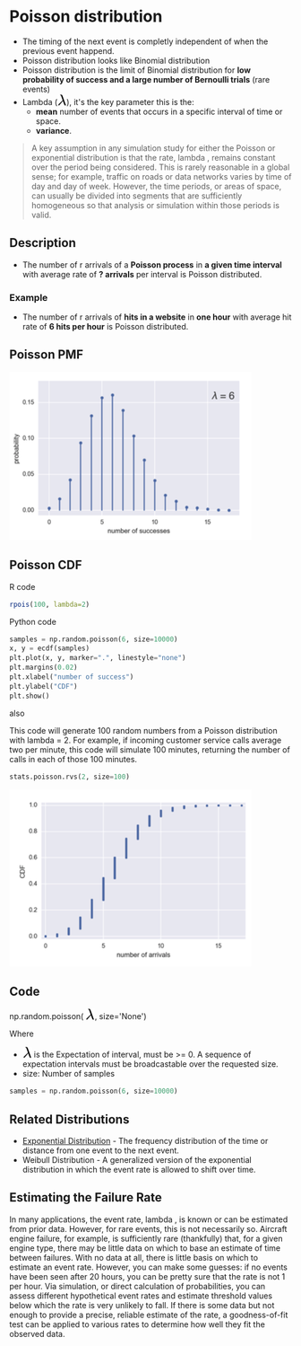 # Poisson distribution

* The timing of the next event is completly independent of when the previous event happend.
* Poisson distribution looks like Binomial distribution
* Poisson distribution is the limit of Binomial distribution for **low probability of success and a large number of Bernoulli trials** (rare events)
* Lambda (<img style="transform: translateY(0.1em); background: white;" src="../../../svg/xsJkkEYA41.svg">), it's the key parameter this is the:
  * **mean** number of events that occurs in a specific interval of time or space.
  * **variance**.

> A key assumption in any simulation study for either the Poisson or exponential distribution is that the rate, lambda , remains constant over the period being considered. This is rarely reasonable in a global sense; for example, traffic on roads or data networks varies by time of day and day of week. However, the time periods, or areas of space, can usually be divided into segments that are sufficiently homogeneous so that analysis or simulation within those periods is valid.

## Description

* The number of r arrivals of a **Poisson process** in **a given time interval** with average rate of **? arrivals** per interval is Poisson distributed.

### Example

* The number of r arrivals of **hits in a website** in **one hour** with average hit rate of **6 hits per hour** is Poisson distributed.

## Poisson PMF

![Poisson PMF](../../images/Courses/poisson_pmf.png)

## Poisson CDF

R code

```r
rpois(100, lambda=2)
```

Python code

```python
samples = np.random.poisson(6, size=10000)
x, y = ecdf(samples)
plt.plot(x, y, marker=".", linestyle="none")
plt.margins(0.02)
plt.xlabel("number of success")
plt.ylabel("CDF")
plt.show()
```

also

This code will generate 100 random numbers from a Poisson distribution with lambda = 2. For example, if incoming customer service calls average two per minute, this code will simulate 100 minutes, returning the number of calls in each of those 100 minutes.

```python
stats.poisson.rvs(2, size=100)
```

![Poisson CDF](../../images/Courses/poisson_cdf.png)

## Code

np.random.poisson(<!-- $\lambda$ --> <img style="transform: translateY(0.1em); background: white;" src="../../../svg/xsJkkEYA41.svg">, size='None')

Where
* <img style="transform: translateY(0.1em); background: white;" src="../../../svg/xsJkkEYA41.svg"> is the Expectation of interval, must be >= 0. A sequence of expectation intervals must be broadcastable over the requested size.
* size: Number of samples

```python
samples = np.random.poisson(6, size=10000)
```

## Related Distributions

* [Exponential Distribution](exponential_distributions.md) - The frequency distribution of the time or distance from one event to the next event.
* Weibull Distribution - A generalized version of the exponential distribution in which the event rate is allowed to shift over time.


## Estimating the Failure Rate

In many applications, the event rate, lambda , is known or can be estimated from prior data. However, for rare events, this is not necessarily so. Aircraft engine failure, for example, is sufficiently rare (thankfully) that, for a given engine type, there may be little data on which to base an estimate of time between failures. With no data at all, there is little basis on which to estimate an event rate. However, you can make some guesses: if no events have been seen after 20 hours, you can be pretty sure that the rate is not 1 per hour. Via simulation, or direct calculation of probabilities, you can assess different hypothetical event rates and estimate threshold values below which the rate is very unlikely to fall. If there is some data but not enough to provide a precise, reliable estimate of the rate, a goodness-of-fit test can be applied to various rates to determine how well they fit the observed data.
